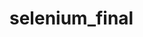 # selenium_final
<h1 Финальная работа по курсу "Автоматизация тестирования с помощью Selenium и Python"<h1>

